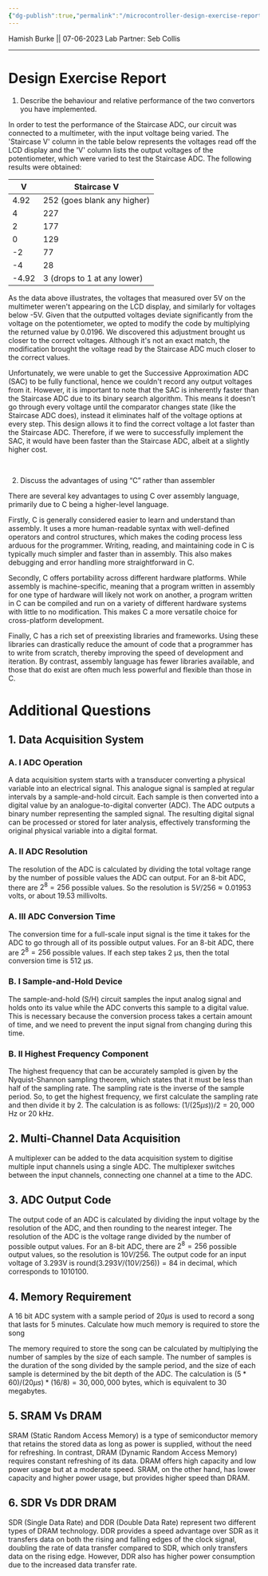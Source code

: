 ```yaml
---
{"dg-publish":true,"permalink":"/microcontroller-design-exercise-report/"}
---
```


Hamish Burke || 07-06-2023
Lab Partner: Seb Collis
***

# Design Exercise Report

1. Describe the behaviour and relative performance of the two convertors you have implemented.  

In order to test the performance of the Staircase ADC, our circuit was connected to a multimeter, with the input voltage being varied. The 'Staircase V' column in the table below represents the voltages read off the LCD display and the 'V' column lists the output voltages of the potentiometer, which were varied to test the Staircase ADC. The following results were obtained:

| V     | Staircase V                   |
| ----- | --------------------------- |
| 4.92  | 252 (goes blank any higher) |
| 4     | 227                         |
| 2     | 177                         |
| 0     | 129                         |
| -2    | 77                          |
| -4    | 28                          |
| -4.92 | 3 (drops to 1 at any lower) |

As the data above illustrates, the voltages that measured over 5V on the multimeter weren't appearing on the LCD display, and similarly for voltages below -5V. Given that the outputted voltages deviate significantly from the voltage on the potentiometer, we opted to modify the code by multiplying the returned value by $0.0196$. We discovered this adjustment brought us closer to the correct voltages. Although it's not an exact match, the modification brought the voltage read by the Staircase ADC much closer to the correct values.

Unfortunately, we were unable to get the Successive Approximation ADC (SAC) to be fully functional, hence we couldn't record any output voltages from it. However, it is important to note that the SAC is inherently faster than the Staircase ADC due to its binary search algorithm. This means it doesn't go through every voltage until the comparator changes state (like the Staircase ADC does), instead it eliminates half of the voltage options at every step. This design allows it to find the correct voltage a lot faster than the Staircase ADC. Therefore, if we were to successfully implement the SAC, it would have been faster than the Staircase ADC, albeit at a slightly higher cost.

<br>

2. Discuss the advantages of using “C” rather than assembler

There are several key advantages to using C over assembly language, primarily due to C being a higher-level language.

Firstly, C is generally considered easier to learn and understand than assembly. It uses a more human-readable syntax with well-defined operators and control structures, which makes the coding process less arduous for the programmer. Writing, reading, and maintaining code in C is typically much simpler and faster than in assembly. This also makes debugging and error handling more straightforward in C.

Secondly, C offers portability across different hardware platforms. While assembly is machine-specific, meaning that a program written in assembly for one type of hardware will likely not work on another, a program written in C can be compiled and run on a variety of different hardware systems with little to no modification. This makes C a more versatile choice for cross-platform development.

Finally, C has a rich set of preexisting libraries and frameworks. Using these libraries can drastically reduce the amount of code that a programmer has to write from scratch, thereby improving the speed of development and iteration. By contrast, assembly language has fewer libraries available, and those that do exist are often much less powerful and flexible than those in C.

# Additional Questions

## 1. Data Acquisition System

### A. I ADC Operation

A data acquisition system starts with a transducer converting a physical variable into an electrical signal. This analogue signal is sampled at regular intervals by a sample-and-hold circuit. Each sample is then converted into a digital value by an analogue-to-digital converter (ADC). The ADC outputs a binary number representing the sampled signal. The resulting digital signal can be processed or stored for later analysis, effectively transforming the original physical variable into a digital format.

### A. II ADC Resolution

The resolution of the ADC is calculated by dividing the total voltage range by the number of possible values the ADC can output. For an 8-bit ADC, there are $2^8 = 256$ possible values. So the resolution is $5V / 256 \approx 0.01953$ volts, or about 19.53 millivolts.

### A. III ADC Conversion Time

The conversion time for a full-scale input signal is the time it takes for the ADC to go through all of its possible output values. For an 8-bit ADC, there are $2^8 = 256$ possible values. If each step takes 2 µs, then the total conversion time is 512 µs. 

### B. I Sample-and-Hold Device

The sample-and-hold (S/H) circuit samples the input analog signal and holds onto its value while the ADC converts this sample to a digital value. This is necessary because the conversion process takes a certain amount of time, and we need to prevent the input signal from changing during this time.

### B. II Highest Frequency Component

The highest frequency that can be accurately sampled is given by the Nyquist-Shannon sampling theorem, which states that it must be less than half of the sampling rate. The sampling rate is the inverse of the sample period. So, to get the highest frequency, we first calculate the sampling rate and then divide it by 2. The calculation is as follows: $(1 / (25 \mu s)) / 2 = 20,000$ Hz or 20 kHz.

## 2. Multi-Channel Data Acquisition

A multiplexer can be added to the data acquisition system to digitise multiple input channels using a single ADC. The multiplexer switches between the input channels, connecting one channel at a time to the ADC.

## 3. ADC Output Code

The output code of an ADC is calculated by dividing the input voltage by the resolution of the ADC, and then rounding to the nearest integer. The resolution of the ADC is the voltage range divided by the number of possible output values. For an 8-bit ADC, there are $2^8 = 256$ possible output values, so the resolution is $10V / 256$. The output code for an input voltage of 3.293V is $\text{round}(3.293V / (10V / 256)) = 84$ in decimal, which corresponds to 1010100. 

## 4. Memory Requirement

A 16 bit ADC system with a sample period of $20 \mu s$ is used to record a song  
that lasts for 5 minutes. Calculate how much memory is required to store the  
song

The memory required to store the song can be calculated by multiplying the number of samples by the size of each sample. The number of samples is the duration of the song divided by the sample period, and the size of each sample is determined by the bit depth of the ADC. 
The calculation is $(5 * 60) / (20 \mu s) * (16 / 8) = 30,000,000$ bytes, which is equivalent to 30 megabytes.

## 5. SRAM Vs DRAM

SRAM (Static Random Access Memory) is a type of semiconductor memory that retains the stored data as long as power is supplied, without the need for refreshing. In contrast, DRAM (Dynamic Random Access Memory) requires constant refreshing of its data. DRAM offers high capacity and low power usage but at a moderate speed. SRAM, on the other hand, has lower capacity and higher power usage, but provides higher speed than DRAM.

## 6. SDR Vs DDR DRAM

SDR (Single Data Rate) and DDR (Double Data Rate) represent two different types of DRAM technology. DDR provides a speed advantage over SDR as it transfers data on both the rising and falling edges of the clock signal, doubling the rate of data transfer compared to SDR, which only transfers data on the rising edge. However, DDR also has higher power consumption due to the increased data transfer rate.




